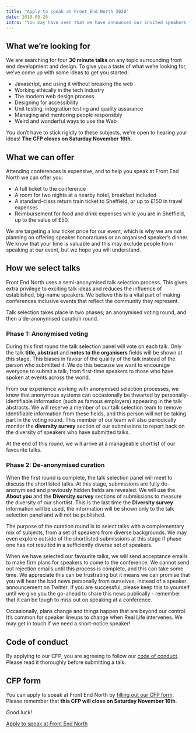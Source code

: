 ```yaml
---
title: "Apply to speak at Front End North 2020"
date: 2019-09-26
intro: "You may have seen that we have announced our invited speakers for Front End North 2020! We are really excited for them to be coming to Sheffield, but they will only make up half of our speakers on the day. For the other half, we are opening a call for proposals (CFP) to give you a chance to share your ideas and experience on stage!"
---
```

## What we’re looking for

We are searching for four **30 minute talks** on any topic surrounding front end development and design. To give you a taste of what we’re looking for, we’ve come up with some ideas to get you started:

- Javascript, and using it without breaking the web
- Working ethically in the tech industry
- The modern web design process
- Designing for accessibility
- Unit testing, integration testing and quality assurance
- Managing and mentoring people responsibly
- Weird and wonderful ways to use the Web

You don’t have to stick rigidly to these subjects, we’re open to hearing your ideas! **The CFP closes on Saturday November 16th.**


## What we can offer

Attending conferences is expensive, and to help you speak at Front End North we can offer you:

- A full ticket to the conference
- A room for two nights at a nearby hotel, breakfast included
- A standard-class return train ticket to Sheffield, or up to £150 in travel expenses
- Reimbursement for food and drink expenses while you are in Sheffield, up to the value of £50.

We are targeting a low ticket price for our event, which is why we are not planning on offering speaker honorariums or an organised speaker’s dinner. We know that your time is valuable and this may exclude people from speaking at our event, but we hope you will understand.


## How we select talks

Front End North uses a semi-anonymised talk selection process. This gives extra privilege to exciting talk ideas and reduces the influence of established, big-name speakers. We believe this is a vital part of making conferences inclusive events that reflect the community they represent.

Talk selection takes place in two phases; an anonymised voting round, and then a de-anonymised curation round.

### Phase 1: Anonymised voting

During this first round the talk selection panel will vote on each talk. Only the talk **title, abstract** and **notes to the organisers** fields will be shown at this stage. This biases in favour of the quality of the talk instead of the person who submitted it. We do this because we want to encourage everyone to submit a talk, from first-time speakers to those who have spoken at events across the world.

From our experience working with anonymised selection processes, we know that anonymous systems can occasionally be thwarted by personally-identifiable information (such as famous employers) appearing in the talk abstracts. We will reserve a member of our talk selection team to remove identifiable information from these fields, and this person will not be taking part in the voting round. This member of our team will also periodically monitor the **diversity survey** section of our submissions to report back on the diversity of speakers who have submitted talks.

At the end of this round, we will arrive at a manageable shortlist of our favourite talks.

### Phase 2: De-anonymised curation

When the first round is complete, the talk selection panel will meet to discuss the shortlisted talks. At this stage, submissions are fully de-anonymised and previously hidden fields are revealed. We will use the **About you** and the **Diversity survey** sections of submissions to measure the diversity of our shortlist. This is the last time the **Diversity survey** information will be used, the information will be shown only to the talk selection panel and will not be published.

The purpose of the curation round is to select talks with a complementary mix of subjects, from a set of speakers from diverse backgrounds. We may even explore outside of the shortlisted submissions at this stage if phase one has not resulted in a sufficiently diverse set of speakers.

When we have selected our favourite talks, we will send acceptance emails to make firm plans for speakers to come to the conference. We cannot send out rejection emails until this process is complete, and this can take some time. We appreciate this can be frustrating but it means we can promise that you will hear the bad news personally from ourselves, instead of a speaker announcement on Twitter. If you are successful, please keep this to yourself until we give you the go-ahead to share this news publically - remember that it can be tough to miss out on speaking at a conference.

Occasionally, plans change and things happen that are beyond our control. It’s common for speaker lineups to change when Real Life intervenes. We may get in touch if we need a short-notice speaker!


## Code of conduct

By applying to our CFP, you are agreeing to follow our [code of conduct](/code-of-conduct/). Please read it thoroughly before submitting a talk.

## CFP form

You can apply to speak at Front End North by [filling out our CFP form](https://forms.gle/9LKwzhpVJG2RNaAi7). Please remember that **this CFP will close on Saturday November 16th**.

Good luck!

<a href="https://forms.gle/9LKwzhpVJG2RNaAi7" class="c-button c-button--pop">Apply to speak at Front End North</a>
